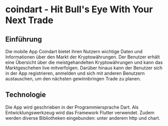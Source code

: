 # coindart - Hit Bull's Eye With Your Next Trade

## Einführung
Die mobile App Coindart bietet ihren Nutzern wichtige Daten und Informationen über den Markt der Kryptowährungen. Der Benutzer erhält eine Übersicht über die meistgehandelten Kryptowährungen und kann das Marktgeschehen live mitverfolgen. Darüber hinaus kann der Benutzer sich in der App registrieren, anmelden und sich mit anderen Benutzern austauschen, um den nächsten gewinnbringen Trade zu planen.

## Technologie
Die App wird geschrieben in der Programmiersprache Dart. Als Entwicklungswerkzeug wird das Framework Flutter verwendet. Zudem werden diverse Bibliotheken eingebunden: unter anderem http und chart.
